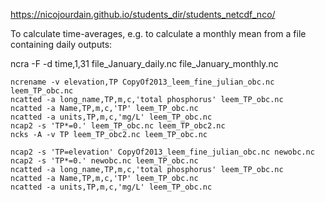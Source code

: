 https://nicojourdain.github.io/students_dir/students_netcdf_nco/

To calculate time-averages, e.g. to calculate a monthly mean from a file containing daily outputs:

ncra -F -d time,1,31 file_January_daily.nc file_January_monthly.nc

```
ncrename -v elevation,TP CopyOf2013_leem_fine_julian_obc.nc leem_TP_obc.nc
ncatted -a long_name,TP,m,c,'total phosphorus' leem_TP_obc.nc
ncatted -a Name,TP,m,c,'TP' leem_TP_obc.nc
ncatted -a units,TP,m,c,'mg/L' leem_TP_obc.nc
ncap2 -s 'TP*=0.' leem_TP_obc.nc leem_TP_obc2.nc 
ncks -A -v TP leem_TP_obc2.nc leem_TP_obc.nc

ncap2 -s 'TP=elevation' CopyOf2013_leem_fine_julian_obc.nc newobc.nc
ncap2 -s 'TP*=0.' newobc.nc leem_TP_obc.nc
ncatted -a long_name,TP,m,c,'total phosphorus' leem_TP_obc.nc
ncatted -a Name,TP,m,c,'TP' leem_TP_obc.nc
ncatted -a units,TP,m,c,'mg/L' leem_TP_obc.nc
```
